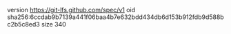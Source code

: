version https://git-lfs.github.com/spec/v1
oid sha256:6ccdab9b7139a441f06baa4b7e632bdd434db6d153b912fdb9d588bc2b5c8ed3
size 340
